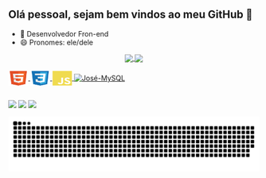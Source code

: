 ## Olá pessoal, sejam bem vindos ao meu GitHub 👋

- 🌱 Desenvolvedor Fron-end
- 😄 Pronomes: ele/dele

<div align="center">
  <a href="https://github.com/josepps">
  <img align="center" height="150em" src="https://github-readme-stats.vercel.app/api?username=josepps&show_icons=true&theme=dracula&include_all_commits=true&count_private=true"/>
  <img align="center" height="150em" src="https://github-readme-stats.vercel.app/api/top-langs/?username=josepps&layout=compact&langs_count=7&theme=dracula"/>
</div>
<div style="display: inline_block"><br>
  <img align="center" alt="José-HTML" height="30" width="40" src="https://raw.githubusercontent.com/devicons/devicon/master/icons/html5/html5-original.svg">
  <img align="center" alt="José-CSS" height="30" width="40" src="https://raw.githubusercontent.com/devicons/devicon/master/icons/css3/css3-original.svg">
  <img align="center" alt="José-Js" height="30" width="40" src="https://raw.githubusercontent.com/devicons/devicon/master/icons/javascript/javascript-plain.svg">
  <img align="center" alt="José-MySQL" height="30" width="40" src="https://cdn.jsdelivr.net/gh/devicons/devicon/icons/mysql/mysql-original.svg" /> 
</div>

##

<div>
  <a href="https://www.instagram.com/pedro_paulosantana/" target="_blank"><img src="https://img.shields.io/badge/-Instagram-%23E4405F?style=for-the-badge&logo=instagram&logoColor=white" target="_blank"></a> 
  <a href = "mailto:joseppsantanafs@gmail.com"><img src="https://img.shields.io/badge/-Gmail-%23333?style=for-the-badge&logo=gmail&logoColor=white" target="_blank"></a>
  <a href="https://www.linkedin.com/in/jos%C3%A9-santos-68076015a/" target="_blank"><img src="https://img.shields.io/badge/-LinkedIn-%230077B5?style=for-the-badge&logo=linkedin&logoColor=white" target="_blank"></a>
</div>

![snake gif](https://github.com/josepps/josepps/blob/output/github-contribution-grid-snake.svg)

